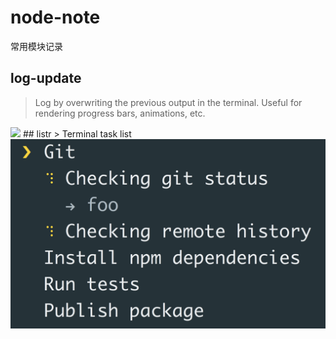 # node-note
常用模块记录
## log-update
> Log by overwriting the previous output in the terminal.
> Useful for rendering progress bars, animations, etc.
<img src="https://github.com/sindresorhus/log-update/raw/master/screenshot.gif">
## listr
> Terminal task list
<img src="https://github.com/SamVerschueren/listr/raw/master/media/screenshot.gif">
